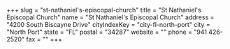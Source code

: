 +++
slug = "st-nathaniel's-episcopal-church"
title = "St Nathaniel's Episcopal Church"
name = "St Nathaniel's Episcopal Church"
address = "4200 South Biscayne Drive"
cityIndexKey = "city-fl-north-port"
city = "North Port"
state = "FL"
postal = "34287"
website = ""
phone = "941 426-2520"
fax = ""
+++
